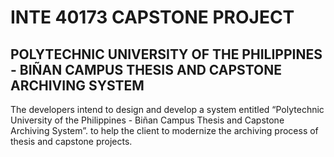 # INTE 40173 CAPSTONE PROJECT 
## POLYTECHNIC UNIVERSITY OF THE PHILIPPINES - BIÑAN CAMPUS THESIS AND CAPSTONE ARCHIVING SYSTEM
The developers intend to design and develop a system entitled “Polytechnic University of the Philippines - Biñan Campus Thesis and Capstone Archiving System”. to help the client to modernize the archiving process of thesis and capstone projects.
